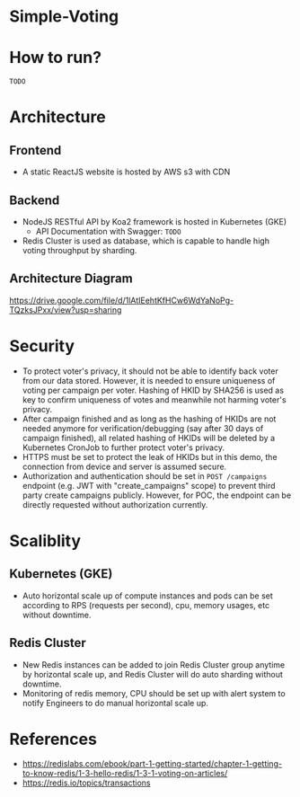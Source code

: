 # Simple-Voting

# How to run?
`TODO`

# Architecture
## Frontend
- A static ReactJS website is hosted by AWS s3 with CDN

## Backend
- NodeJS RESTful API by Koa2 framework is hosted in Kubernetes (GKE)
	- API Documentation with Swagger: `TODO`
- Redis Cluster is used as database, which is capable to handle high voting throughput by sharding.

## Architecture Diagram
https://drive.google.com/file/d/1lAtIEehtKfHCw6WdYaNoPg-TQzksJPxx/view?usp=sharing

# Security
- To protect voter's privacy, it should not be able to identify back voter from our data stored. However, it is needed to ensure uniqueness of voting per campaign per voter. Hashing of HKID by SHA256 is used as key to confirm uniqueness of votes and meanwhile not harming voter's privacy.
- After campaign finished and as long as the hashing of HKIDs are not needed anymore for verification/debugging (say after 30 days of campaign finished), all related hashing of HKIDs will be deleted by a Kubernetes CronJob to further protect voter's privacy.
- HTTPS must be set to protect the leak of HKIDs but in this demo, the connection from device and server is assumed secure.
- Authorization and authentication should be set in `POST /campaigns` endpoint (e.g. JWT with "create_campaigns" scope) to prevent third party create campaigns publicly. However, for POC, the endpoint can be directly requested without authorization currently.

# Scaliblity
## Kubernetes (GKE)
- Auto horizontal scale up of compute instances and pods can be set according to RPS (requests per second), cpu, memory usages, etc without downtime.

## Redis Cluster 
- New Redis instances can be added to join Redis Cluster group anytime by horizontal scale up, and Redis Cluster will do auto sharding  without downtime.
- Monitoring of redis memory, CPU should be set up with alert system to notify Engineers to do manual horizontal scale up.

# References
- https://redislabs.com/ebook/part-1-getting-started/chapter-1-getting-to-know-redis/1-3-hello-redis/1-3-1-voting-on-articles/
- https://redis.io/topics/transactions
